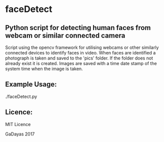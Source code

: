 # faceDetect
## Python script for detecting human faces from webcam or similar connected camera

Script using the opencv framework for utilising webcams or other similarly connected devices to identify faces in video.  When faces are identified a photograph is taken and saved to the 'pics' folder.  If the folder does not already exist it is created.  Images are saved with a time date stamp of the system time when the image is taken.  

## Example Usage: 

./faceDetect.py

## Licence:

MIT Licence

GaDayas 2017 
